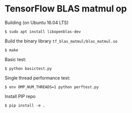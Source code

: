 # TensorFlow BLAS matmul op

Building (on Ubuntu 16.04 LTS)

    $ sudo apt install libopenblas-dev

Build the binary library `tf_blas_matmul/blas_matmul.so`

    $ make

Basic test:

    $ python basictest.py

Single thread performance test:

    $ env OMP_NUM_THREADS=1 python perftest.py

Install PIP repo

    $ pip install -e .
